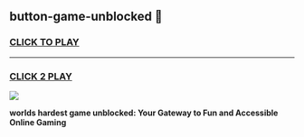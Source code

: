 
## button-game-unblocked 👋
<h3>
<a href="https://premium.freeplayer.one?title=button-game-unblocked&ref=14F">CLICK TO PLAY</a></h3>
<hr>

<h3>
<a href="https://premium.freeplayer.one?title=button-game-unblocked&ref=14F">CLICK 2 PLAY</a>
  
</h3>

<a href="https://premium.freeplayer.one?title=button-game-unblocked&ref=12F/"><img src="https://clearcache.store/games.png"></a>


**worlds hardest game unblocked: Your Gateway to Fun and Accessible Online Gaming**
